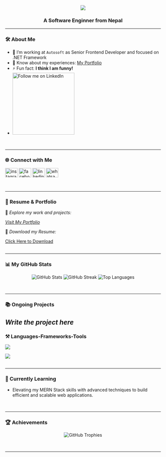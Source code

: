 
<h1 align="center">
    <img src="https://readme-typing-svg.herokuapp.com?font=Righteous&size=35&duration=4000&pause=1000&background=D853A200&center=true&vCenter=true&width=435&height=70&lines=Hi+There!+%F0%9F%91%8B;I'm+Nandkishor+Chauhan!;" />
</h1>

<h3 align="center">A Software Enginner from Nepal</h3>

---

### 🛠️ About Me
- 🏢 I’m working at `Autosoft` as Senior Frontend Developer and focused on .NET Framework
- 📄 Know about my experiences: [My Portfolio](https://nandkishorchauhan.com.np/)  
- ⚡ Fun fact: **I think I am funny!**
- <a href="https://www.linkedin.com/in/Chauhan205315" >
  <img src="https://img.shields.io/badge/Follow%20me%20on-LinkedIn-blue?style=social&logo=linkedin" alt="Follow me on LinkedIn" width="200"/>
</a>


<br/>

---

### 🌐 Connect with Me
<p align="left">
<a href="https://instagram.com/ryan_chauhan07" target="blank"><img align="center" src="https://raw.githubusercontent.com/rahuldkjain/github-profile-readme-generator/master/src/images/icons/Social/instagram.svg" alt="instagram.com/ryan_chauhan07" height="30" width="40" /></a>
<a href="https://facebook.com/chauhan205315/" target="blank"><img align="center" src="https://raw.githubusercontent.com/rahuldkjain/github-profile-readme-generator/master/src/images/icons/Social/facebook.svg" alt="facebook.com/chauhan205315/" height="30" width="40" /></a>
<a href="https://linkedin.com/in/chauhan205315/" target="blank"><img align="center" src="https://raw.githubusercontent.com/rahuldkjain/github-profile-readme-generator/master/src/images/icons/Social/linked-in-alt.svg" alt="linkedin.com/in/chauhan205315/" height="30" width="40" /></a>
<a href="https://wa.me/+9779824210880" target="blank"><img align="center" src="https://raw.githubusercontent.com/rahuldkjain/github-profile-readme-generator/master/src/images/icons/Social/whatsapp.svg" alt="whatsapp.com/+9779824210880" height="30" width="40" />
</a>
</p>
<br/>

---

### 💼 Resume & Portfolio
🚀 *Explore my work and projects:* 

[*Visit My Portfolio*](https://nandkishorchauhan.com.np/)  

📄 *Download my Resume:*  

<a href="https://raw.githubusercontent.com/jaykishor-chauhan/resume/main/Jaykishor's%20resume.pdf">
    Click Here to Download
</a>

<br />
<br />

---


### 📊 My GitHub Stats
<p align="center">
  <img src="https://github-readme-stats.vercel.app/api?username=Chauhan205315&show_icons=true&locale=en&theme=radical" alt="GitHub Stats" />
  <img src="https://github-readme-streak-stats.herokuapp.com/?user=Chauhan205315&theme=radical" alt="GitHub Streak" />
  <img src="https://github-readme-stats.vercel.app/api/top-langs?username=Chauhan205315&show_icons=true&locale=en&layout=compact&theme=radical" alt="Top Languages" />
</p>
<br />

---


### 📚 Ongoing Projects

*Write the project here*
---


### ⚒️ Languages-Frameworks-Tools

<div align="left">
    <img src="https://skillicons.dev/icons?i=javascript,react,tailwind,bootstrap,html,css,git,vscode" />
    <p></p> <!-- Another empty paragraph for spacing -->
    <img src="https://skillicons.dev/icons?i=nodejs,nextjs,express,mysql,mongodb,c,java,python" />
</div>
<br/>

---


### 📍 Currently Learning
- Elevating my MERN Stack skills with advanced techniques to build efficient and scalable web applications.
<br />

---


### 🏆 Achievements
<p align="center">
  <img src="https://github-profile-trophy.vercel.app/?username=Chauhan205315&theme=radical&margin-w=15" alt="GitHub Trophies" />
</p>
<br />


---



















